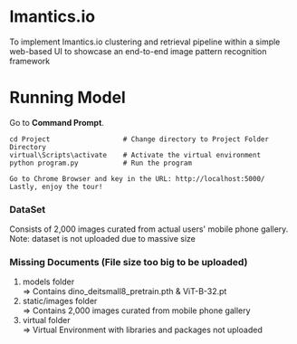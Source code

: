 # Imantics.io
To implement Imantics.io clustering and retrieval pipeline within a simple web-based UI to showcase an end-to-end image pattern recognition framework

# Running Model
Go to __Command Prompt__.

```shell
cd Project                  # Change directory to Project Folder Directory
virtual\Scripts\activate    # Activate the virtual environment
python program.py           # Run the program

Go to Chrome Browser and key in the URL: http://localhost:5000/
Lastly, enjoy the tour!
```

### DataSet

Consists of 2,000 images curated from actual users' mobile phone gallery. <br />
Note: dataset is not uploaded due to massive size

### Missing Documents (File size too big to be uploaded)

1) models folder <br />
    => Contains dino_deitsmall8_pretrain.pth & ViT-B-32.pt 
2) static/images folder <br />
    => Contains 2,000 images curated from mobile phone gallery
3) virtual folder <br />
    => Virtual Environment with libraries and packages not uploaded
